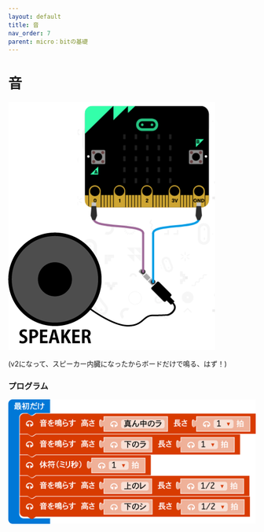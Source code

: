 ```yaml
---
layout: default
title: 音
nav_order: 7
parent: micro：bitの基礎
---
```


# 音

<img src="../assets/microbit-sound.png" alt="hi" class="inline"/>

(v2になって、スピーカー内臓になったからボードだけで鳴る、はず！)

### プログラム
<img src="../assets/microbit-code.png" alt="hi" class="inline"/>
